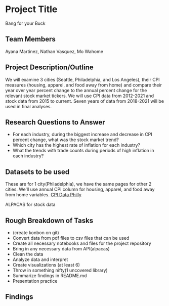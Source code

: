 # Project Title
Bang for your Buck
## Team Members
Ayana Martinez, Nathan Vasquez, Mo Wahome

## Project Description/Outline
We will examine 3 cities (Seattle, Philadelphia, and Los Angeles), their CPI measures (housing, apparel, and food away from home) and compare their year over year percent change to the annual percent change for the relevant stock market tickers. We will use CPI data from 2012-2021 and stock data from 2015 to current. Seven years of data from 2018-2021 will be used in final analyses. 

## Research Questions to Answer 
- For each industry, during the biggest increase and decrease in CPI percent change, what was the stock market trend?
- Which city has the highest rate of inflation for each industry?
- What the trends with trade counts during periods of high inflation in each industry?

## Datasets to be used
These are for 1 city(Philadelphia), we have the same pages for other 2 cities. We'll use annual CPI column for housing, apparel, and food away from home variables.
[CPI Data Philly](https://www.bls.gov/regions/mid-atlantic/news-release/consumerpriceindex_philadelphia.htm)

ALPACAS for stock data

## Rough Breakdown of Tasks
- (create konbon on git)
- Convert data from pdf files to csv files that can be used
- Create all necessary notebooks and files for the project repository
- Bring in any necessary data from API(alpacas)
- Clean the data 
- Analyze data and interpret
- Create visualizations (at least 6)
- Throw in something nifty(1 uncovered library)
- Summarize findings in README.md
- Presentation practice

## Findings
